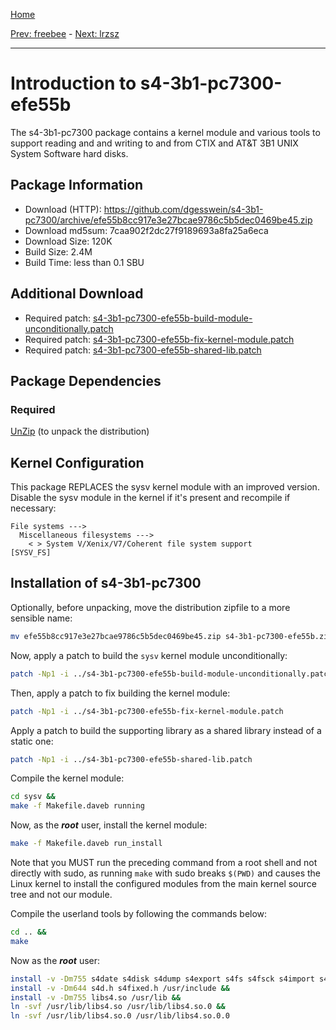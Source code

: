 [Home](../)

[Prev: freebee](./3-freebee.md) - [Next: lrzsz](./5-lrzsz.md)

***

# Introduction to s4-3b1-pc7300-efe55b
The s4-3b1-pc7300 package contains a kernel module and various tools to support reading and
and writing to and from CTIX and AT&T 3B1 UNIX System Software hard disks.

## Package Information
- Download (HTTP): https://github.com/dgesswein/s4-3b1-pc7300/archive/efe55b8cc917e3e27bcae9786c5b5dec0469be45.zip
- Download md5sum: 7caa902f2dc27f9189693a8fa25a6eca
- Download Size: 120K
- Build Size: 2.4M
- Build Time: less than 0.1 SBU

## Additional Download
- Required patch: [s4-3b1-pc7300-efe55b-build-module-unconditionally.patch](./patches/s4-3b1-pc7300/s4-3b1-pc7300-efe55b-build-module-unconditionally.patch)
- Required patch: [s4-3b1-pc7300-efe55b-fix-kernel-module.patch](./patches/s4-3b1-pc7300/s4-3b1-pc7300-efe55b-fix-kernel-module.patch)
- Required patch: [s4-3b1-pc7300-efe55b-shared-lib.patch](./patches/s4-3b1-pc7300/s4-3b1-pc7300-efe55b-shared-lib.patch)

## Package Dependencies
### Required
  [UnZip](https://www.linuxfromscratch.org/blfs/view/svn/general/unzip.html) (to unpack the distribution)

## Kernel Configuration
This package REPLACES the sysv kernel module with an improved version.
Disable the sysv module in the kernel if it's present and recompile if necessary:
```
File systems --->
  Miscellaneous filesystems --->
    < > System V/Xenix/V7/Coherent file system support                            [SYSV_FS]
```

## Installation of s4-3b1-pc7300
Optionally, before unpacking, move the distribution zipfile to a more sensible name:
```Bash
mv efe55b8cc917e3e27bcae9786c5b5dec0469be45.zip s4-3b1-pc7300-efe55b.zip
```

Now, apply a patch to build the ``sysv`` kernel module unconditionally:
```Bash
patch -Np1 -i ../s4-3b1-pc7300-efe55b-build-module-unconditionally.patch
```

Then, apply a patch to fix building the kernel module:
```Bash
patch -Np1 -i ../s4-3b1-pc7300-efe55b-fix-kernel-module.patch
```

Apply a patch to build the supporting library as a shared library instead of a static one:
```Bash
patch -Np1 -i ../s4-3b1-pc7300-efe55b-shared-lib.patch
```

Compile the kernel module:
```Bash
cd sysv &&
make -f Makefile.daveb running
```

Now, as the ***root*** user, install the kernel module:
```Bash
make -f Makefile.daveb run_install
```
Note that you MUST run the preceding command from a root shell and not directly with sudo,
as running ``make`` with sudo breaks ``$(PWD)`` and causes the Linux kernel to install the configured
modules from the main kernel source tree and not our module.

Compile the userland tools by following the commands below:
```Bash
cd .. &&
make
```

Now as the ***root*** user:
```Bash
install -v -Dm755 s4date s4disk s4dump s4export s4fs s4fsck s4import s4merge s4mkfs s4test s4vol /usr/bin &&
install -v -Dm644 s4d.h s4fixed.h /usr/include &&
install -v -Dm755 libs4.so /usr/lib &&
ln -svf /usr/lib/libs4.so /usr/lib/libs4.so.0 &&
ln -svf /usr/lib/libs4.so.0 /usr/lib/libs4.so.0.0
```

